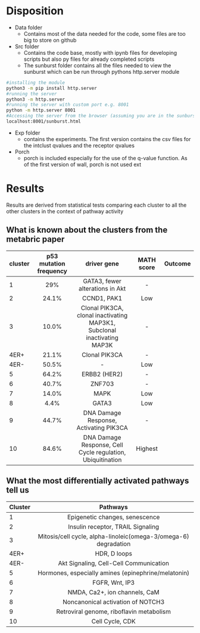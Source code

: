 # Disposition
- Data folder
	- Contains most of the data needed for the code, some files are too big to store on github
- Src folder
	- Contains the code base, mostly with ipynb files for developing scripts but also py files for already completed scripts
	- The sunburst folder contains all the files needed to view the sunburst which can be run through pythons http.server module
```bash
#installing the module
python3 -m pip install http.server
#running the server
python3 -m http.server
#running the server with custom port e.g. 8001
python -m http.server 8001
#Accessing the server from the browser (assuming you are in the sunburst folder)
localhost:8001/sunburst.html
```
- Exp folder
	- contains the experiments. The first version contains the csv files for the intclust qvalues and the receptor qvalues
- Porch
	- porch is included especially for the use of the q-value function. As of the first version of wall, porch is not used ext

# Results
Results are derived from statistical tests comparing each cluster to all the other clusters in the context of pathway activity


## What is known about the clusters from the metabric paper
| cluster  | p53 mutation frequency| driver gene|MATH score|Outcome|
| ------------- |:-------------:| :---:|:---:|:---:|
| 1|29%| GATA3, fewer alterations in Akt|-||
| 2|24.1%|CCND1, PAK1 |Low||
| 3|10.0% |Clonal PIK3CA, clonal inactivating MAP3K1, Subclonal inactivating MAP3K |-||
|4ER+|21.1% |Clonal PIK3CA |-|| 
|4ER-|50.5% | -|Low||
| 5|64.2%| ERBB2 (HER2)|-||
| 6|40.7% | ZNF703|-||
| 7|14.0% | MAPK|Low||
| 8|4.4% | GATA3|Low||
| 9|44.7% | DNA Damage Response, Activating PIK3CA|-||
| 10|84.6% | DNA Damage Response, Cell Cycle regulation, Ubiquitination|Highest||





## What the most differentially activated pathways tell us

|Cluster|Pathways|
| ------- |:----:|
|1|Epigenetic changes, senescence|
|2|Insulin receptor, TRAIL Signaling|
|3|Mitosis/cell cycle, alpha-linoleic(omega-3/omega-6) degradation|
|4ER+|HDR, D loops|
|4ER-|Akt Signaling, Cell-Cell Communication|
|5|Hormones, especially amines (epinephrine/melatonin)|
|6|FGFR, Wnt, IP3|
|7|NMDA, Ca2+, ion channels, CaM|
|8|Noncanonical activation of NOTCH3|
|9|Retroviral genome, riboflavin metabolism |
|10| Cell Cycle, CDK|
